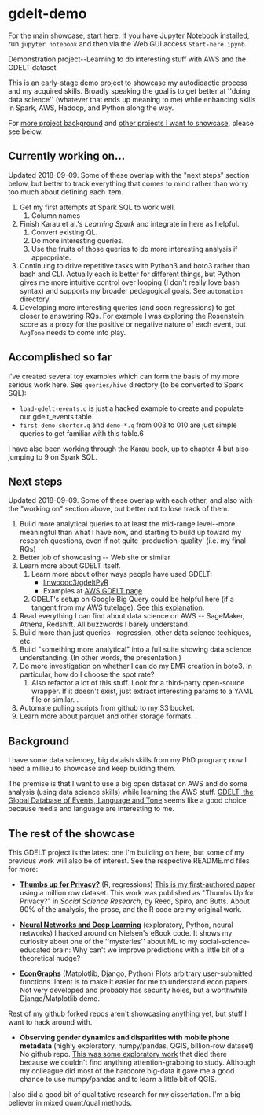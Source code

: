 # gdelt-demo


<!--borrowed shamelessly from https://www.w3schools.com/css/css_border.asp-->
<!--
<style>
oops. apparently GitHub doesn't deal well with this sort of markup.
.w3-container:after,.w3-container:before,.w3-panel:after,.w3-panel:before,.w3-row:after,.w3-row:before,.w3-row-padding:after,.w3-row-padding:before,
.w3-cell-row:before,.w3-cell-row:after,.w3-clear:after,.w3-clear:before,.w3-bar:before,.w3-bar:after{content:"";display:table;clear:both}
.w3-pale-blue,.w3-hover-pale-blue:hover{color:#000!important;background-color:#ddffff!important}
.w3-purple,.w3-hover-purple:hover{color:#fff!important;background-color:#9c27b0!important}
.w3-leftbar{border-left:6px solid #ccc!important}.w3-rightbar{border-right:6px solid #ccc!important}
.w3-border-blue,.w3-hover-border-blue:hover{border-color:#2196F3!important}
.w3-border-purple,.w3-hover-border-purple:hover{border-color:#9c27b0!important}
.w3-border-deep-purple,.w3-hover-border-deep-purple:hover{border-color:#673ab7!important}
.reed9999-note {padding:10px; font-size: medium; font-weight:bold;}
p.reed9999-note{font-weight:bold;}
</style>

<div class="w3-container w3-pale-blue w3-leftbar w3-border-blue reed9999-note">
-->
For the main showcase, <a href="https://github.com/reed9999/gdelt-demo/blob/master/Start-here.ipynb">start here</a>. If you have Jupyter Notebook installed, run `jupyter notebook` and then via the Web GUI access `Start-here.ipynb`. 
<!--
</div>
-->

Demonstration project--Learning to do interesting stuff with AWS and the GDELT dataset

This is an early-stage demo project to showcase my autodidactic process and my acquired skills. Broadly speaking the goal is to get better at ''doing data science'' (whatever that ends up meaning to me) while enhancing skills in Spark, AWS, Hadoop, and Python along the way.

For [more project background](#background) and [other projects I want to showcase](#rest-of-showcase), please see below.


## Currently working on...

Updated 2018-09-09. Some of these overlap with the "next steps" section below, 
but better to track everything that comes to mind rather than worry too much about defining each item.

1. Get my first attempts at Spark SQL to work well.
    1. Column names
1. Finish Karau et al.'s *Learning Spark* and integrate in here as helpful.
    1. Convert existing QL.
    2. Do more interesting queries.
    3. Use the fruits of those queries to do more interesting analysis if appropriate. 
1. Continuing to drive repetitive tasks with Python3 and boto3 rather than bash and CLI. Actually each is better for different things, but Python gives me more intuitive control over looping (I don't really love bash syntax) and supports my broader pedagogical goals. See `automation` directory.
1. Developing more interesting queries (and soon regressions) to get closer to answering RQs. For example I was exploring the Rosenstein score as a proxy for the positive or negative nature of each event, but `AvgTone` needs to come into play.   

## Accomplished so far
I've created several toy examples which can form the basis of my more serious work here. See `queries/hive` directory (to be converted to Spark SQL):

* `load-gdelt-events.q` is just a hacked example to create and populate our gdelt_events table.
* `first-demo-shorter.q` and `demo-*.q` from 003 to 010 are just simple queries to get familiar with this table.6

I have also been working through the Karau book, up to chapter 4 but also jumping to 9 on Spark SQL. 

## Next steps 
Updated 2018-09-09. Some of these overlap with each other, and also with the "working on" section above, 
but better not to lose track of them.

1. Build more analytical queries to at least the mid-range level--more meaningful than what I have now, and starting to build up toward my research questions, even if not quite 'production-quality' (i.e. my final RQs)
1. Better job of showcasing -- Web site or similar
1. Learn more about GDELT itself.
    1. Learn more about other ways people have used GDELT:
        * [linwoodc3/gdeltPyR](https://github.com/linwoodc3/gdeltPyR)
        * Examples at [AWS GDELT page](https://registry.opendata.aws/gdelt/)
    1. GDELT's setup on Google Big Query could be helpful here (if a tangent from my AWS tutelage). See [this explanation](https://www.gdeltproject.org/data.html).
1. Read everything I can find about data science on AWS -- SageMaker, Athena, Redshift. All buzzwords I barely understand.
1. Build more than just queries--regression, other data science techiques, etc.
1. Build "something more analytical" into a full suite showing data science understanding. (In other words, the presentation.)
1. Do more investigation on whether I can do my EMR creation in boto3. In particular, how do I choose the spot rate?
    1. Also refactor a lot of this stuff. Look for a third-party open-source wrapper. If it doesn't exist, just extract interesting params to a YAML file or similar.
. 
1. Automate pulling scripts from github to my S3 bucket.
1. Learn more about parquet and other storage formats.
.  

## <a name="background">Background</a>
I have some data sciencey, big dataish skills from my PhD program; now I need a millieu to showcase and keep building them.

The premise is that I want to use a big open dataset on AWS and do some analysis (using data science skills) while learning the AWS stuff. [GDELT, the Global Database of Events, Language and Tone](https://registry.opendata.aws/gdelt/) seems like a good choice because media and language are interesting to me.


## <a name="rest-of-showcase">The rest of the showcase</a>
This GDELT project is the latest one I'm building on here, but some of my previous work will also be of interest. See the respective README.md files for more:


* **[Thumbs up for Privacy?](https://github.com/reed9999/thumbs-up-for-privacy)** (R, regressions) [This is my first-authored paper](https://www.sciencedirect.com/science/article/pii/S0049089X16302368) using a million row dataset. This work was published as "Thumbs Up for Privacy?" in _Social Science Research_, by Reed, Spiro, and Butts. About 90% of the analysis, the prose, and the R code are my original work.

* **[Neural Networks and Deep Learning](https://github.com/reed9999/neural-networks-and-deep-learning)** (exploratory, Python, neural networks) I hacked around on Nielsen's eBook code. It shows my curiosity about one of the ''mysteries'' about ML to my social-science-educated brain: Why can't we improve predictions with a little bit of a theoretical nudge?

* **[EconGraphs](https://github.com/reed9999/econgraphs)** 
(Matplotlib, Django, Python) Plots arbitrary user-submitted functions. 
Intent is to make it easier for me to understand econ papers. Not very developed and probably has security holes, but a worthwhile Django/Matplotlib demo.

Rest of my github forked repos aren't showcasing anything yet, but stuff I want to hack around with.

* **Observing gender dynamics and disparities with mobile phone metadata** (highly exploratory, numpy/pandas, QGIS, billion-row dataset) No github repo.  [This was some exploratory work](https://dl.acm.org/citation.cfm?id=2909632) that died there because we couldn't find anything attention-grabbing to study. Although my colleague did most of the hardcore big-data it gave me a good chance to use numpy/pandas and to learn a little bit of QGIS.

I also did a good bit of qualitative research for my dissertation. I'm a big believer in mixed quant/qual methods.
